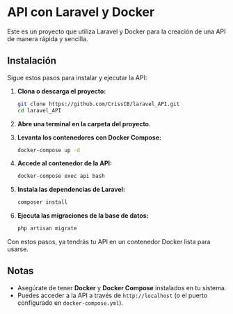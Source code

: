 # API con Laravel y Docker

Este es un proyecto que utiliza Laravel y Docker para la creación de una API de manera rápida y sencilla.

## Instalación

Sigue estos pasos para instalar y ejecutar la API:

1. **Clona o descarga el proyecto:**

   ```sh
   git clone https://github.com/CrissCB/laravel_API.git
   cd laravel_API
   ```

2. **Abre una terminal en la carpeta del proyecto.**

3. **Levanta los contenedores con Docker Compose:**

   ```sh
   docker-compose up -d
   ```

4. **Accede al contenedor de la API:**

   ```sh
   docker-compose exec api bash
   ```

5. **Instala las dependencias de Laravel:**

   ```sh
   composer install
   ```

6. **Ejecuta las migraciones de la base de datos:**

   ```sh
   php artisan migrate
   ```

Con estos pasos, ya tendrás tu API en un contenedor Docker lista para usarse.

## Notas

- Asegúrate de tener **Docker** y **Docker Compose** instalados en tu sistema.
- Puedes acceder a la API a través de `http://localhost` (o el puerto configurado en `docker-compose.yml`).

